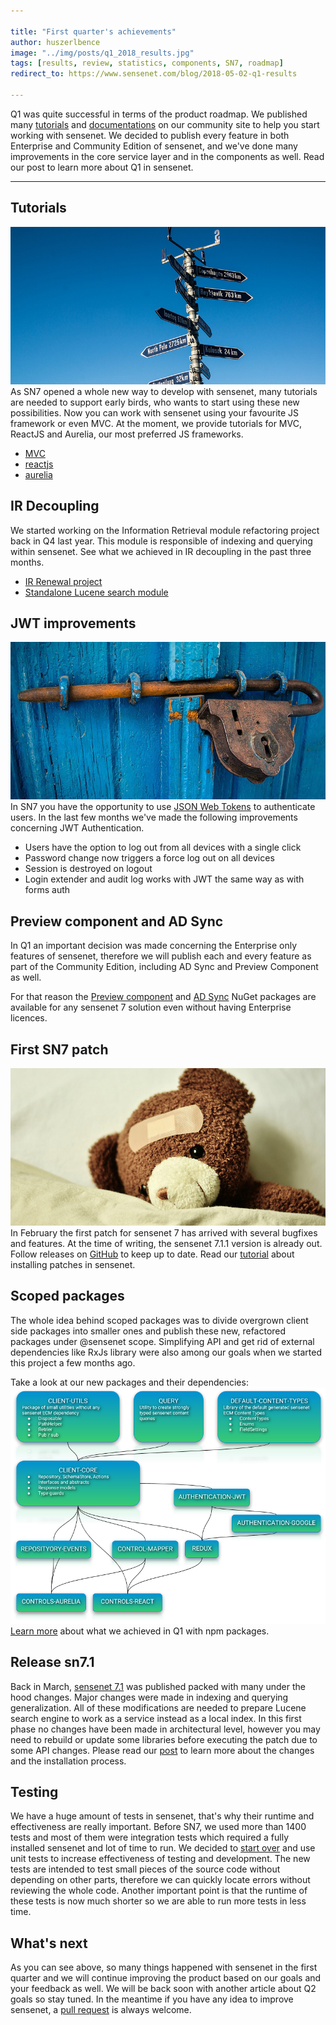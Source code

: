 ```yaml
---

title: "First quarter's achievements"
author: huszerlbence
image: "../img/posts/q1_2018_results.jpg"
tags: [results, review, statistics, components, SN7, roadmap]
redirect_to: https://www.sensenet.com/blog/2018-05-02-q1-results

---
```


Q1 was quite successful in terms of the product roadmap. We published many [tutorials](/tutorials/) and [documentations](/docs/) on our community site to help you start working with sensenet. We decided to publish every feature in both Enterprise and Community Edition of sensenet, and we've done many improvements in the core service layer and in the components as well. Read our post to learn more about Q1 in sensenet.


---

## Tutorials
![tutorials](/img/posts/signpost.jpg "tutorials")
As SN7 opened a whole new way to develop with sensenet, many tutorials are needed to support early birds, who wants to start using these new possibilities.
Now you can work with sensenet using your favourite JS framework or even MVC. At the moment, we provide tutorials for MVC, ReactJS and Aurelia, our most preferred JS frameworks.

- [MVC](/docs/tutorials/starting-out-with-mvc/)
- [reactjs](/docs/tutorials/starting-out-with-reactjs/)
- [aurelia](/docs/tutorials/starting-out-with-aurelia/)


## IR Decoupling
We started working on the Information Retrieval module refactoring project back in Q4 last year. This module is responsible of indexing and querying within sensenet.
See what we achieved in IR decoupling in the past three months.

- [IR Renewal project](https://github.com/SenseNet/sensenet/issues/125)
- [Standalone Lucene search module](https://github.com/SenseNet/sn-search-lucene29)

## JWT improvements
![jwt improvements](/img/posts/lock_jwt.jpg "jwt improvements")
In SN7 you have the opportunity to use [JSON Web Tokens](/docs/tutorials/how-to-use-jwt-in-sn-client-js/) to authenticate users. In the last few months we've made the following improvements concerning JWT Authentication.
- Users have the option to log out from all devices with a single click
- Password change now triggers a force log out on all devices
- Session is destroyed on logout
- Login extender and audit log works with JWT the same way as with forms auth

## Preview component and AD Sync

In Q1 an important decision was made concerning the Enterprise only features of sensenet, therefore we will publish each and every feature as part of the Community Edition, including AD Sync and Preview Component as well.

For that reason the [Preview component](https://www.nuget.org/packages/SenseNet.Preview/) and [AD Sync](https://www.nuget.org/packages/SenseNet.SyncAD2Portal) NuGet packages are available for any sensenet 7 solution even without having Enterprise licences.

## First SN7 patch
![sn7 patch](/img/posts/sn_patch_bear.jpg "sn7 patch")
In February the first patch for sensenet 7 has arrived with several bugfixes and features.
At the time of writing, the sensenet 7.1.1 version is already out.
Follow releases on [GitHub](https://github.com/SenseNet/sensenet/releases) to keep up to date.
Read our [tutorial](https://community.sensenet.com/blog/2018/02/14/install-patch) about installing patches in sensenet.


## Scoped packages

The whole idea behind scoped packages was to divide overgrown client side packages into smaller ones and publish these new, refactored packages under @sensenet scope.
Simplifying API and get rid of external dependencies like RxJs library were also among our goals when we started this project a few months ago.

Take a look at our new packages and their dependencies:
![Scoped packages](/img/posts/scoped-packages-dependencies.png "scoped packages dependencies")
[Learn more](/blog/2018/02/21/scoped-packages) about what we achieved in Q1 with npm packages.


## Release sn7.1
Back in March, [sensenet 7.1](https://github.com/SenseNet/sensenet/releases/tag/v7.1.0) was published packed with many under the hood changes. Major changes were made in indexing and querying generalization. All of these modifications are needed to prepare Lucene search engine to work as a service instead as a local index. In this first phase no changes have been made in architectural level, however you may need to rebuild or update some libraries before executing the patch due to some API changes.
Please read our [post](https://community.sensenet.com/blog/2018/03/05/complex-patch) to learn more about the changes and the installation process.

## Testing
We have a huge amount of tests in sensenet, that's why their runtime and effectiveness are really important. Before SN7, we used more than 1400 tests and most of them were integration tests which required a fully installed sensenet and lot of time to run. We decided to [start over](/blog/2017/10/27/in-memory-testing) and use unit tests to increase effectiveness of testing and development.
The new tests are intended to test small pieces of the source code without depending on other parts, therefore we can quickly locate errors without reviewing the whole code. Another important point is that the runtime of these tests is now much shorter so we are able to run more tests in less time.

## What's next
As you can see above, so many things happened with sensenet in the first quarter and we will continue improving the product based on our goals and your feedback as well. We will be back soon with another article about Q2 goals so stay tuned. In the meantime if you have any idea to improve sensenet, a [pull request](https://github.com/SenseNet) is always welcome.
